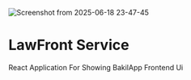 ![Screenshot from 2025-06-18 23-47-45](https://github.com/user-attachments/assets/42f0a86e-788f-42cc-8979-5bc3c8b777a0)
# LawFront Service
React Application For Showing BakilApp Frontend Ui 
